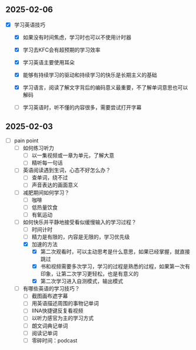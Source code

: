 







## 2025-02-06

- [x] 学习英语技巧
  - [x] 如果没有时间焦虑，学习时也可以不使用计时器
  - [x] 学习去KFC会有超预期的学习效率
  - [x] 学习英语主要使用耳朵
  - [x] 能够有持续学习的驱动和持续学习的快乐是长期主义的基础
  - [x] 学习语言，阅读了解文字背后的编码意义最重要，不了解单词意思也可以解码
  - [ ] 学习英语时，听不懂的内容很多，需要尝试打开字幕





## 2025-02-03

- [ ] pain point
  - [ ] 如何练习听力
    - [ ] 以一集视频或一章为单元，了解大意
    - [ ] 精听每一句话
  - [ ] 英语阅读遇到生词，心态不好怎么办？
    - [ ] 查单词，绕不过
    - [ ] 声音表达的画面意义
  - [ ] 减肥期间如何学习？
    - [ ] 咖啡
    - [ ] 低热量饮食
    - [ ] 有氧运动
  - [ ] 如何快乐并平静地接受看似缓慢输入的学习过程？
    - [ ] 时间计时
    - [ ] 精力是有限的，内容是无限的，学习优先级
    - [x] 加速的方法
      - [x] 第二次观看时，可以主动思考是什么意思，如果已经掌握，就直接跳过
      - [x] 书和视频需要多次学习，学习的过程是熟悉的过程，如果第一次有印象，让第二次学习更轻松，也是有意义的
      - [x] 第二次学习进入自测模式，输出模式
  - [ ] 有哪些英语的学习技巧？
    - [ ] 截图画布遮字幕
    - [ ] 用英语描述周围的事物记单词
    - [ ] IINA快捷键反复看视频
    - [ ] 以听力感官为主的学习方式
    - [ ] 朗文词典记单词
    - [ ] 阅读记单词
    - [ ] 零碎时间：podcast